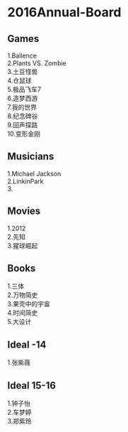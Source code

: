# 2016Annual-Board

## Games
1.Ballence  
2.Plants VS. Zombie  
3.土豆怪兽  
4.仓鼠球  
5.极品飞车7  
6.造梦西游  
7.我的世界  
8.纪念碑谷  
9.回声探路  
10.变形金刚  

## Musicians
1.Michael Jackson  
2.LinkinPark  
3.  

## Movies
1.2012  
2.先知  
3.猩球崛起  

## Books
1.三体  
2.万物简史  
3.果壳中的宇宙  
4.时间简史  
5.大设计  
 
## Ideal -14
1.张紫薇  

## Ideal 15-16
1.钟子怡  
2.车梦婷  
3.郑紫玲  
